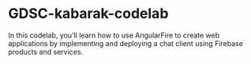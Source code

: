 # GDSC-kabarak-codelab
In this codelab, you'll learn how to use AngularFire to create web applications by implementing and deploying a chat client using Firebase products and services.
